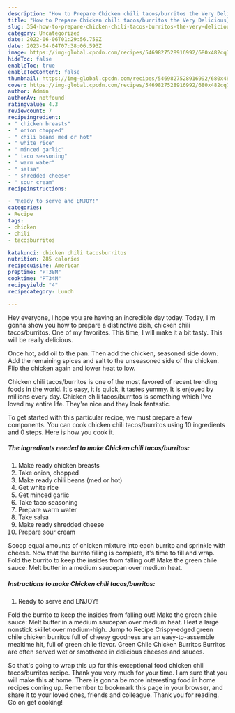 ```yaml
---
description: "How to Prepare Chicken chili tacos/burritos the Very Delicious}"
title: "How to Prepare Chicken chili tacos/burritos the Very Delicious}"
slug: 354-how-to-prepare-chicken-chili-tacos-burritos-the-very-delicious
category: Uncategorized
date: 2022-06-06T01:29:56.759Z
date: 2023-04-04T07:38:06.593Z
image: https://img-global.cpcdn.com/recipes/5469827528916992/680x482cq70/chicken-chili-tacosburritos-recipe-main-photo.jpg
hideToc: false
enableToc: true
enableTocContent: false
thumbnail: https://img-global.cpcdn.com/recipes/5469827528916992/680x482cq70/chicken-chili-tacosburritos-recipe-main-photo.jpg
cover: https://img-global.cpcdn.com/recipes/5469827528916992/680x482cq70/chicken-chili-tacosburritos-recipe-main-photo.jpg
author: Admin
authorAv: notfound
ratingvalue: 4.3
reviewcount: 7
recipeingredient:
- " chicken breasts"
- " onion chopped"
- " chili beans med or hot"
- " white rice"
- " minced garlic"
- " taco seasoning"
- " warm water"
- " salsa"
- " shredded cheese"
- " sour cream"
recipeinstructions:

- "Ready to serve and ENJOY!"
categories:
- Recipe
tags:
- chicken
- chili
- tacosburritos

katakunci: chicken chili tacosburritos 
nutrition: 285 calories
recipecuisine: American
preptime: "PT38M"
cooktime: "PT34M"
recipeyield: "4"
recipecategory: Lunch

---
```



Hey everyone, I hope you are having an incredible day today. Today, I'm gonna show you how to prepare a distinctive dish, chicken chili tacos/burritos. One of my favorites. This time, I will make it a bit tasty. This will be really delicious.

Once hot, add oil to the pan. Then add the chicken, seasoned side down. Add the remaining spices and salt to the unseasoned side of the chicken. Flip the chicken again and lower heat to low.

Chicken chili tacos/burritos is one of the most favored of recent trending foods in the world. It's easy, it is quick, it tastes yummy. It is enjoyed by millions every day. Chicken chili tacos/burritos is something which I've loved my entire life. They're nice and they look fantastic.


To get started with this particular recipe, we must prepare a few components. You can cook chicken chili tacos/burritos using 10 ingredients and 0 steps. Here is how you cook it.

<!--inarticleads1-->

##### The ingredients needed to make Chicken chili tacos/burritos:

1. Make ready  chicken breasts
1. Take  onion, chopped
1. Make ready  chili beans (med or hot)
1. Get  white rice
1. Get  minced garlic
1. Take  taco seasoning
1. Prepare  warm water
1. Take  salsa
1. Make ready  shredded cheese
1. Prepare  sour cream


Scoop equal amounts of chicken mixture into each burrito and sprinkle with cheese. Now that the burrito filling is complete, it&#39;s time to fill and wrap. Fold the burrito to keep the insides from falling out! Make the green chile sauce: Melt butter in a medium saucepan over medium heat. 

<!--inarticleads2-->

##### Instructions to make Chicken chili tacos/burritos:


1. Ready to serve and ENJOY!

Fold the burrito to keep the insides from falling out! Make the green chile sauce: Melt butter in a medium saucepan over medium heat. Heat a large nonstick skillet over medium-high. Jump to Recipe Crispy-edged green chile chicken burritos full of cheesy goodness are an easy-to-assemble mealtime hit, full of green chile flavor. Green Chile Chicken Burritos Burritos are often served wet or smothered in delicious cheeses and sauces. 

So that's going to wrap this up for this exceptional food chicken chili tacos/burritos recipe. Thank you very much for your time. I am sure that you will make this at home. There is gonna be more interesting food in home recipes coming up. Remember to bookmark this page in your browser, and share it to your loved ones, friends and colleague. Thank you for reading. Go on get cooking!
